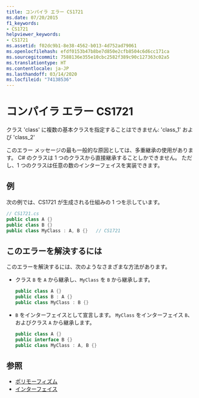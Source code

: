 ```yaml
---
title: コンパイラ エラー CS1721
ms.date: 07/20/2015
f1_keywords:
- CS1721
helpviewer_keywords:
- CS1721
ms.assetid: f02dc9b1-8e38-4562-b013-4d752ad79061
ms.openlocfilehash: efdf0153b47b8be7d850e2cfb8504c6d6cc171ca
ms.sourcegitcommit: 7588136e355e10cbc2582f389c90c127363c02a5
ms.translationtype: HT
ms.contentlocale: ja-JP
ms.lasthandoff: 03/14/2020
ms.locfileid: "74138536"
---
```

# <a name="compiler-error-cs1721"></a>コンパイラ エラー CS1721

クラス 'class' に複数の基本クラスを指定することはできません: 'class_1' および 'class_2'

このエラー メッセージの最も一般的な原因としては、多重継承の使用があります。 C# のクラスは 1 つのクラスから直接継承することしかできません。 ただし、1 つのクラスは任意の数のインターフェイスを実装できます。

## <a name="example"></a>例

次の例では、CS1721 が生成される仕組みの 1 つを示しています。

```csharp
// CS1721.cs
public class A {}
public class B {}
public class MyClass : A, B {}   // CS1721
```

## <a name="to-correct-this-error"></a>このエラーを解決するには

このエラーを解決するには、次のようなさまざまな方法があります。

- クラス `B` を `A` から継承し、`MyClass` を `B` から継承します。

    ```csharp
    public class A {}
    public class B : A {}
    public class MyClass : B {}
    ```

- `B` をインターフェイスとして宣言します。 `MyClass` をインターフェイス `B`、およびクラス `A` から継承します。

    ```csharp
    public class A {}
    public interface B {}
    public class MyClass : A, B {}
    ```

## <a name="see-also"></a>参照

- [ポリモーフィズム](../../programming-guide/classes-and-structs/polymorphism.md)
- [インターフェイス](../../programming-guide/interfaces/index.md)
